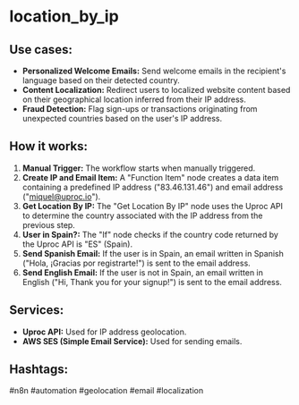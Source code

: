# location_by_ip

## Use cases:

*   **Personalized Welcome Emails:** Send welcome emails in the recipient's language based on their detected country.
*   **Content Localization:**  Redirect users to localized website content based on their geographical location inferred from their IP address.
*   **Fraud Detection:** Flag sign-ups or transactions originating from unexpected countries based on the user's IP address.

## How it works:

1.  **Manual Trigger:** The workflow starts when manually triggered.
2.  **Create IP and Email Item:** A "Function Item" node creates a data item containing a predefined IP address ("83.46.131.46") and email address ("miquel@uproc.io").
3.  **Get Location By IP:** The "Get Location By IP" node uses the Uproc API to determine the country associated with the IP address from the previous step.
4.  **User in Spain?:** The "If" node checks if the country code returned by the Uproc API is "ES" (Spain).
5.  **Send Spanish Email:** If the user is in Spain, an email written in Spanish ("Hola, ¡Gracias por registrarte!") is sent to the email address.
6.  **Send English Email:** If the user is not in Spain, an email written in English ("Hi, Thank you for your signup!") is sent to the email address.

## Services:

*   **Uproc API:** Used for IP address geolocation.
*   **AWS SES (Simple Email Service):** Used for sending emails.

## Hashtags:

#n8n #automation #geolocation #email #localization

